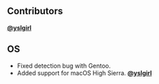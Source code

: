 ## Contributors

[**@yslgirl**](https://github.com/yslgirl)


## OS

- Fixed detection bug with Gentoo.
- Added support for macOS High Sierra. [**@yslgirl**](https://github.com/yslgirl)

